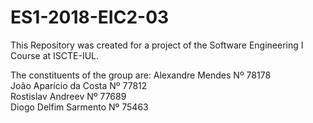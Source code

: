# ES1-2018-EIC2-03

This Repository was created for a project of the Software Engineering I Course at ISCTE-IUL.  
  
The constituents of the group are:
Alexandre Mendes Nº 78178  
João Aparício da Costa Nº 77812  
Rostislav Andreev Nº 77689  
Diogo Delfim Sarmento Nº 75463  
